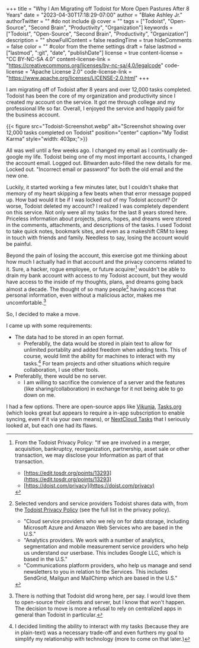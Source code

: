 +++
title = "Why I Am Migrating off Todoist for More Open Pastures After 8 Years"
date = "2023-04-30T17:18:29-07:00"
author = "Blake Ashley Jr."
authorTwitter = "" #do not include @
cover = ""
tags = ["Todoist", "Open-Source", "Second Brain", "Productivity", "Organization"]
keywords = ["Todoist", "Open-Source", "Second Brain", "Productivity", "Organization"]
description = ""
showFullContent = false
readingTime = true
hideComments = false
color = "" #color from the theme settings
draft = false
lastmod = ["lastmod", ":git", "date", "publishDate"]
license = true
content-license = "CC BY-NC-SA 4.0"
content-license-link = "https://creativecommons.org/licenses/by-nc-sa/4.0/legalcode"
code-license = "Apache License 2.0"
code-license-link = "https://www.apache.org/licenses/LICENSE-2.0.html"
+++

I am migrating off of Todoist after 8 years and over 12,000 tasks completed. Todoist has been the core of my organization and productivity since I created my account on the service. It got me through college and my professional life so far. Overall, I enjoyed the service and happily paid for the business account.

{{< figure src="Todoist-Screenshot.webp" alt="Screenshot showing over 12,000 tasks completed on Todoist" position="center" caption="My Todist Karma" style="width: 403px;">}}

All was well until a few weeks ago. I changed my email as I continually de-google my life. Todoist being one of my most important accounts, I changed the account email. Logged out. Bitwarden auto-filled the new details for me. Locked out. "Incorrect email or password" for both the old email and the new one.

Luckily, it started working a few minutes later, but I couldn't shake that memory of my heart skipping a few beats when that error message popped up. How bad would it be if I was locked out of my Todoist account? Or worse, Todoist deleted my account? I realized I was completely dependent on this service. Not only were all my tasks for the last 8 years stored here. Priceless information about projects, plans, hopes, and dreams were stored in the comments, attachments, and descriptions of the tasks. I used Todoist to take quick notes, bookmark sites, and even as a makeshift CRM to keep in touch with friends and family. Needless to say, losing the account would be painful.

Beyond the pain of losing the account, this exercise got me thinking about how much I actually had in that account and the privacy concerns related to it. Sure, a hacker, rogue employee, or future acquirer[^1] wouldn't be able to drain my bank account with access to my Todoist account, but they would have access to the inside of my thoughts, plans, and dreams going back almost a decade. The thought of so many people[^2] having access that personal information, even without a malicious actor, makes me uncomfortable.[^3]

So, I decided to make a move.

I came up with some requirements:

- The data had to be stored in an open format.
  - Preferablly, the data would be stored in plain text to allow for unlimited portablity and added freedom when adding texts. This of course, would limit the ability for machines to interact with my tasks.[^4] For team projects and other situations which require collaboration, I use other tools.
- Preferablly, there would be no server.
  - I am willing to sacrifice the convience of a server and the features (like sharing/collaboration) in exchange for it not being able to go down on me.

I had a few options. There are open-source apps like [Vikunja](https://vikunja.io/), [Tasks.org](https://tasks.org) (which looks great but appears to require a in-app subscription to enable syncing, even if it via your own means), or [NextCloud Tasks](https://apps.nextcloud.com/apps/tasks) that I seriously looked at, but each one had its flaws.

[^1]: From the Todoist Privacy Policy: "If we are involved in a merger, acquisition, bankruptcy, reorganization, partnership, asset sale or other transaction, we may disclose your Information as part of that transaction.
    - [https://edit.tosdr.org/points/13293](https://edit.tosdr.org/points/13293)
    - [https://doist.com/privacy](https://doist.com/privacy)

[^2]: Selected vendors and service providers Todoist shares data with, from the [Todoist Privacy Policy](https://doist.com/privacy) (see the full list in the privacy policy).
      - "Cloud service providers who we rely on for data storage, including Microsoft Azure and Amazon Web Services who are based in the U.S."
      - "Analytics providers. We work with a number of analytics, segmentation and mobile measurement service providers who help us understand our userbase. This includes Google LLC, which is based in the U.S."
      - "Communications platform providers, who help us manage and send newsletters to you in relation to the Services. This includes SendGrid, Mailgun and MailChimp which are based in the U.S."

[^3]: There is nothing that Todoist did wrong here, per say. I would love them to open-source their clients and server, but I know that won't happen. The decision to move is more a refusal to rely on centralized apps in general than Todoist in particular. 

[^4]: I decided limiting the ability to interact with my tasks (because they are in plain-text) was a necessary trade-off and even furthers my goal to simplify my relationship with technology (more to come on that later.)